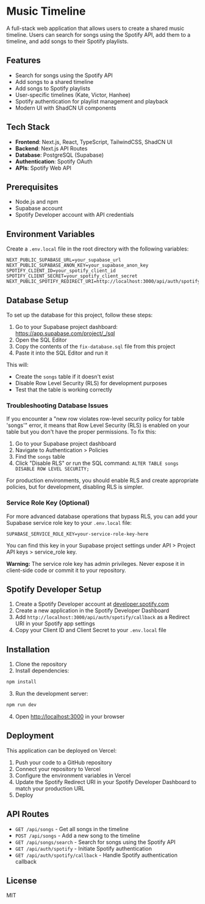 # Music Timeline

A full-stack web application that allows users to create a shared music timeline. Users can search for songs using the Spotify API, add them to a timeline, and add songs to their Spotify playlists.

## Features

- Search for songs using the Spotify API
- Add songs to a shared timeline
- Add songs to Spotify playlists
- User-specific timelines (Kate, Victor, Hanhee)
- Spotify authentication for playlist management and playback
- Modern UI with ShadCN UI components

## Tech Stack

- **Frontend**: Next.js, React, TypeScript, TailwindCSS, ShadCN UI
- **Backend**: Next.js API Routes
- **Database**: PostgreSQL (Supabase)
- **Authentication**: Spotify OAuth
- **APIs**: Spotify Web API

## Prerequisites

- Node.js and npm
- Supabase account
- Spotify Developer account with API credentials

## Environment Variables

Create a `.env.local` file in the root directory with the following variables:

```
NEXT_PUBLIC_SUPABASE_URL=your_supabase_url
NEXT_PUBLIC_SUPABASE_ANON_KEY=your_supabase_anon_key
SPOTIFY_CLIENT_ID=your_spotify_client_id
SPOTIFY_CLIENT_SECRET=your_spotify_client_secret
NEXT_PUBLIC_SPOTIFY_REDIRECT_URI=http://localhost:3000/api/auth/spotify/callback
```

## Database Setup

To set up the database for this project, follow these steps:

1. Go to your Supabase project dashboard: https://app.supabase.com/project/_/sql
2. Open the SQL Editor
3. Copy the contents of the `fix-database.sql` file from this project
4. Paste it into the SQL Editor and run it

This will:

- Create the `songs` table if it doesn't exist
- Disable Row Level Security (RLS) for development purposes
- Test that the table is working correctly

### Troubleshooting Database Issues

If you encounter a "new row violates row-level security policy for table 'songs'" error, it means that Row Level Security (RLS) is enabled on your table but you don't have the proper permissions. To fix this:

1. Go to your Supabase project dashboard
2. Navigate to Authentication > Policies
3. Find the `songs` table
4. Click "Disable RLS" or run the SQL command: `ALTER TABLE songs DISABLE ROW LEVEL SECURITY;`

For production environments, you should enable RLS and create appropriate policies, but for development, disabling RLS is simpler.

### Service Role Key (Optional)

For more advanced database operations that bypass RLS, you can add your Supabase service role key to your `.env.local` file:

```
SUPABASE_SERVICE_ROLE_KEY=your-service-role-key-here
```

You can find this key in your Supabase project settings under API > Project API keys > service_role key.

**Warning:** The service role key has admin privileges. Never expose it in client-side code or commit it to your repository.

## Spotify Developer Setup

1. Create a Spotify Developer account at [developer.spotify.com](https://developer.spotify.com/)
2. Create a new application in the Spotify Developer Dashboard
3. Add `http://localhost:3000/api/auth/spotify/callback` as a Redirect URI in your Spotify app settings
4. Copy your Client ID and Client Secret to your `.env.local` file

## Installation

1. Clone the repository
2. Install dependencies:

```bash
npm install
```

3. Run the development server:

```bash
npm run dev
```

4. Open [http://localhost:3000](http://localhost:3000) in your browser

## Deployment

This application can be deployed on Vercel:

1. Push your code to a GitHub repository
2. Connect your repository to Vercel
3. Configure the environment variables in Vercel
4. Update the Spotify Redirect URI in your Spotify Developer Dashboard to match your production URL
5. Deploy

## API Routes

- `GET /api/songs` - Get all songs in the timeline
- `POST /api/songs` - Add a new song to the timeline
- `GET /api/songs/search` - Search for songs using the Spotify API
- `GET /api/auth/spotify` - Initiate Spotify authentication
- `GET /api/auth/spotify/callback` - Handle Spotify authentication callback

## License

MIT
